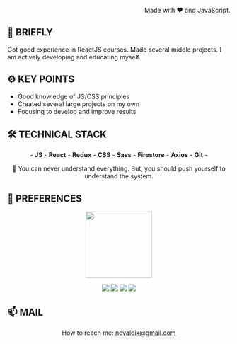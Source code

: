 <p align='right'>Made with ❤️ and JavaScript.</p>

## 🔩 BRIEFLY

Got good experience in ReactJS courses. Made several middle projects. I am actively developing and educating myself.

## ⚙ KEY POINTS

<ul align="left">
  <li>Good knowledge of JS/CSS principles</li>
  <li>Created several large projects on my own</li>
  <li>Focusing to develop and improve results</li>
</ul>

## 🛠 TECHNICAL STACK

<p align="center">
  <span>- <b>JS</b> - <b>React</b> - <b>Redux</b> - <b>CSS</b> - <b>Sass</b> - <b>Firestore</b> - <b>Axios</b> - <b>Git</b> -</span>
</p>
  
<p align='center'>
    🗿 You can never understand everything. But, you should push yourself to understand the system.
</p>

## 🔧 PREFERENCES

<p align='center'>
  <a href="https://github.com/VladislavNovak/github-readme-stats">
         <img height=150 src="https://github-readme-stats.vercel.app/api/top-langs/?username=VladislavNovak&layout=compact"/></a>
</p>
<p align='center'>
  <img src="https://img.shields.io/badge/JavaScript-323330?style=for-the-badge&logo=javascript&logoColor=F7DF1E" />
  <img src="https://img.shields.io/badge/React-20232A?style=for-the-badge&logo=react&logoColor=61DAFB" />
  <img src="https://img.shields.io/badge/CSS3-1572B6?style=for-the-badge&logo=css3&logoColor=white" />
  <img src="https://img.shields.io/badge/Sass-CC6699?style=for-the-badge&logo=sass&logoColor=white" />
</p>

## 📫 MAIL
<p align='center'>
    How to reach me: <a href='mailto:novaldix@gmail.com'>novaldix@gmail.com</a>
</p>
